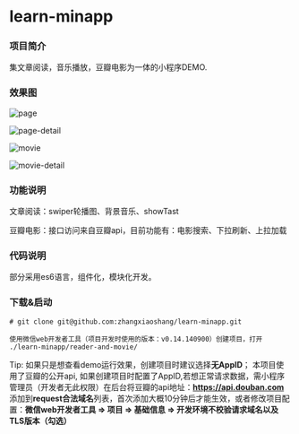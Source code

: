 # learn-minapp

### 项目简介

集文章阅读，音乐播放，豆瓣电影为一体的小程序DEMO.

### 效果图
![page](http://oigrj4b52.bkt.clouddn.com/image/github/repository/learn-minapp/post.png)

![page-detail](http://oigrj4b52.bkt.clouddn.com/image/github/repository/learn-minapp/post-detail.png)

![movie](http://oigrj4b52.bkt.clouddn.com/image/github/repository/learn-minapp/movie.png)

![movie-detail](http://oigrj4b52.bkt.clouddn.com/image/github/repository/learn-minapp/movie-detail.png)

### 功能说明

文章阅读：swiper轮播图、背景音乐、showTast

豆瓣电影：接口访问来自豆瓣api，目前功能有：电影搜索、下拉刷新、上拉加载

### 代码说明

部分采用es6语言，组件化，模块化开发。

### 下载&启动

~~~
# git clone git@github.com:zhangxiaoshang/learn-minapp.git

使用微信web开发者工具（项目开发时使用的版本：v0.14.140900）创建项目，打开 ./learn-minapp/reader-and-movie/
~~~
Tip: 如果只是想查看demo运行效果，创建项目时建议选择**无AppID**；
本项目使用了豆瓣的公开api, 如果创建项目时配置了AppID,若想正常请求数据，需小程序管理员（开发者无此权限）在后台将豆瓣的api地址：**https://api.douban.com** 添加到**request合法域名**列表，首次添加大概10分钟后才能生效，或者修改项目配置：**微信web开发者工具 => 项目 => 基础信息 => 开发环境不校验请求域名以及TLS版本（勾选）**